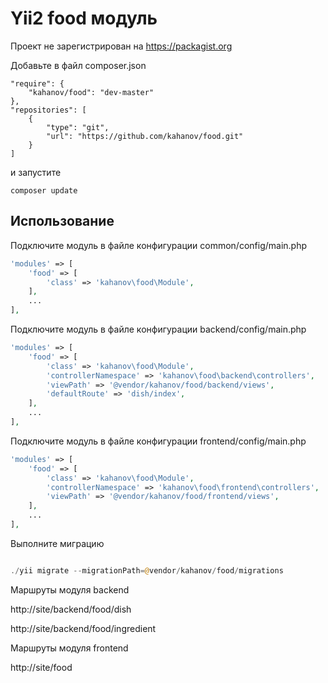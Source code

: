 Yii2 food модуль
=============

Проект не зарегистрирован на  https://packagist.org

Добавьте в файл composer.json

```
"require": {
    "kahanov/food": "dev-master"
},
"repositories": [
    {
        "type": "git",
        "url": "https://github.com/kahanov/food.git"
    }
]
```

и запустите

```
composer update
```

Использование
-----

Подключите модуль в файле конфигурации common/config/main.php

```php
'modules' => [
    'food' => [
        'class' => 'kahanov\food\Module',
    ],
    ...
],
```

Подключите модуль в файле конфигурации backend/config/main.php

```php
'modules' => [
    'food' => [
        'class' => 'kahanov\food\Module',
        'controllerNamespace' => 'kahanov\food\backend\controllers',
        'viewPath' => '@vendor/kahanov/food/backend/views',
        'defaultRoute' => 'dish/index',
    ],
    ...
],
```

Подключите модуль в файле конфигурации frontend/config/main.php

```php
'modules' => [
    'food' => [
        'class' => 'kahanov\food\Module',
        'controllerNamespace' => 'kahanov\food\frontend\controllers',
        'viewPath' => '@vendor/kahanov/food/frontend/views',
    ],
    ...
],
```

Выполните миграцию

```php

./yii migrate --migrationPath=@vendor/kahanov/food/migrations

```

Маршруты модуля backend

http://site/backend/food/dish

http://site/backend/food/ingredient

Маршруты модуля frontend

http://site/food
